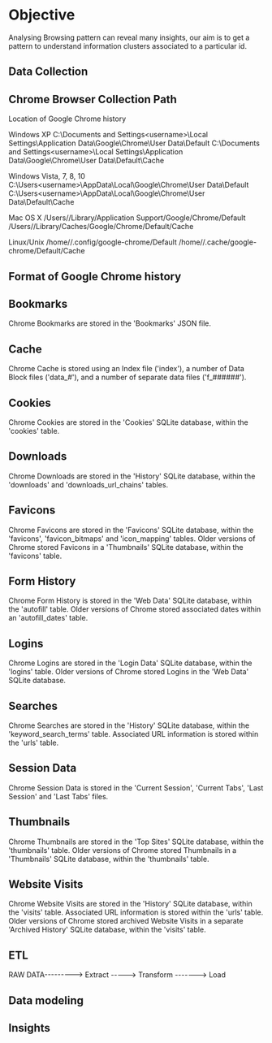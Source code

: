 # Objective
Analysing Browsing pattern can reveal many insights, our aim is to get a pattern to understand information clusters associated to a particular id.

## Data Collection

## Chrome Browser Collection Path

Location of Google Chrome history

Windows XP
C:\Documents and Settings\<username>\Local Settings\Application Data\Google\Chrome\User Data\Default
C:\Documents and Settings\<username>\Local Settings\Application Data\Google\Chrome\User Data\Default\Cache

Windows Vista, 7, 8, 10
C:\Users\<username>\AppData\Local\Google\Chrome\User Data\Default
C:\Users\<username>\AppData\Local\Google\Chrome\User Data\Default\Cache

Mac OS X
/Users/<username>/Library/Application Support/Google/Chrome/Default
/Users/<username>/Library/Caches/Google/Chrome/Default/Cache

Linux/Unix
/home/<username>/.config/google-chrome/Default
/home/<username>/.cache/google-chrome/Default/Cache

## Format of Google Chrome history

## Bookmarks
Chrome Bookmarks are stored in the 'Bookmarks' JSON file.

## Cache
Chrome Cache is stored using an Index file ('index'), a number of Data Block files ('data_#'), and a number of separate data files ('f_######').

## Cookies
Chrome Cookies are stored in the 'Cookies' SQLite database, within the 'cookies' table.

## Downloads
Chrome Downloads are stored in the 'History' SQLite database, within the 'downloads' and 'downloads_url_chains' tables.

## Favicons
Chrome Favicons are stored in the 'Favicons' SQLite database, within the 'favicons', 'favicon_bitmaps' and 'icon_mapping' tables. Older versions of Chrome stored Favicons in a 'Thumbnails' SQLite database, within the 'favicons' table.

## Form History
Chrome Form History is stored in the 'Web Data' SQLite database, within the 'autofill' table. Older versions of Chrome stored associated dates within an 'autofill_dates' table.

## Logins
Chrome Logins are stored in the 'Login Data' SQLite database, within the 'logins' table. Older versions of Chrome stored Logins in the 'Web Data' SQLite database.

## Searches
Chrome Searches are stored in the 'History' SQLite database, within the 'keyword_search_terms' table. Associated URL information is stored within the 'urls' table.

## Session Data
Chrome Session Data is stored in the 'Current Session', 'Current Tabs', 'Last Session' and 'Last Tabs' files.

## Thumbnails
Chrome Thumbnails are stored in the 'Top Sites' SQLite database, within the 'thumbnails' table. Older versions of Chrome stored Thumbnails in a 'Thumbnails' SQLite database, within the 'thumbnails' table.

## Website Visits
Chrome Website Visits are stored in the 'History' SQLite database, within the 'visits' table. Associated URL information is stored within the 'urls' table. Older versions of Chrome stored archived Website Visits in a separate 'Archived History' SQLite database, within the 'visits' table.

## ETL

RAW DATA---------> Extract -----> Transform -------> Load

## Data modeling

## Insights
